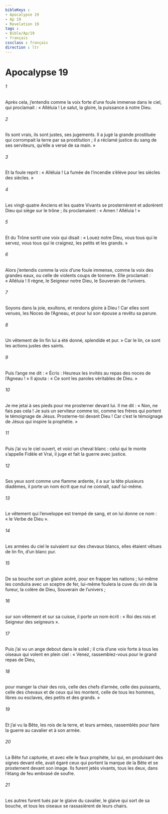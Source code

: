 ```yaml
---
bibleKeys : 
- Apocalypse 19
- Ap 19
- Revelation 19
tags : 
- Bible/Ap/19
- français
cssclass : français
direction : ltr
---
```


# Apocalypse 19

###### 1
Après cela, j’entendis comme la voix forte d’une foule immense dans le ciel, qui proclamait :
« Alléluia !
Le salut, la gloire,
la puissance à notre Dieu.
###### 2
Ils sont vrais, ils sont justes,
ses jugements.
Il a jugé la grande prostituée
qui corrompait la terre par sa prostitution ;
il a réclamé justice du sang de ses serviteurs,
qu’elle a versé de sa main. »
###### 3
Et la foule reprit :
« Alléluia !
La fumée de l’incendie s’élève pour les siècles des siècles. »
###### 4
Les vingt-quatre Anciens et les quatre Vivants se prosternèrent et adorèrent Dieu qui siège sur le trône ; ils proclamaient :
« Amen ! Alléluia ! »
###### 5
Et du Trône sortit une voix qui disait :
« Louez notre Dieu,
vous tous qui le servez,
vous tous qui le craignez,
les petits et les grands. »
###### 6
Alors j’entendis comme la voix d’une foule immense, comme la voix des grandes eaux, ou celle de violents coups de tonnerre. Elle proclamait :
« Alléluia !
Il règne, le Seigneur notre Dieu,
le Souverain de l’univers.
###### 7
Soyons dans la joie, exultons,
et rendons gloire à Dieu !
Car elles sont venues,
les Noces de l’Agneau,
et pour lui son épouse
a revêtu sa parure.
###### 8
Un vêtement de lin fin lui a été donné,
splendide et pur. »
Car le lin, ce sont les actions justes des saints.
###### 9
Puis l’ange me dit : « Écris : Heureux les invités au repas des noces de l’Agneau ! » Il ajouta : « Ce sont les paroles véritables de Dieu. »
###### 10
Je me jetai à ses pieds pour me prosterner devant lui. Il me dit : « Non, ne fais pas cela ! Je suis un serviteur comme toi, comme tes frères qui portent le témoignage de Jésus. Prosterne-toi devant Dieu ! Car c’est le témoignage de Jésus qui inspire la prophétie. »
###### 11
Puis j’ai vu le ciel ouvert, et voici un cheval blanc : celui qui le monte s’appelle Fidèle et Vrai, il juge et fait la guerre avec justice.
###### 12
Ses yeux sont comme une flamme ardente, il a sur la tête plusieurs diadèmes, il porte un nom écrit que nul ne connaît, sauf lui-même.
###### 13
Le vêtement qui l’enveloppe est trempé de sang, et on lui donne ce nom : « le Verbe de Dieu ».
###### 14
Les armées du ciel le suivaient sur des chevaux blancs, elles étaient vêtues de lin fin, d’un blanc pur.
###### 15
De sa bouche sort un glaive acéré, pour en frapper les nations ; lui-même les conduira avec un sceptre de fer, lui-même foulera la cuve du vin de la fureur, la colère de Dieu, Souverain de l’univers ;
###### 16
sur son vêtement et sur sa cuisse, il porte un nom écrit : « Roi des rois et Seigneur des seigneurs ».
###### 17
Puis j’ai vu un ange debout dans le soleil ; il cria d’une voix forte à tous les oiseaux qui volent en plein ciel : « Venez, rassemblez-vous pour le grand repas de Dieu,
###### 18
pour manger la chair des rois, celle des chefs d’armée, celle des puissants, celle des chevaux et de ceux qui les montent, celle de tous les hommes, libres ou esclaves, des petits et des grands. »
###### 19
Et j’ai vu la Bête, les rois de la terre, et leurs armées, rassemblés pour faire la guerre au cavalier et à son armée.
###### 20
La Bête fut capturée, et avec elle le faux prophète, lui qui, en produisant des signes devant elle, avait égaré ceux qui portent la marque de la Bête et se prosternent devant son image. Ils furent jetés vivants, tous les deux, dans l’étang de feu embrasé de soufre.
###### 21
Les autres furent tués par le glaive du cavalier, le glaive qui sort de sa bouche, et tous les oiseaux se rassasièrent de leurs chairs.
